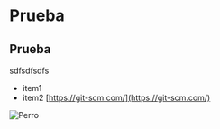 # Prueba

## Prueba

sdfsdfsdfs

- item1
- item2
[https://git-scm.com/](https://git-scm.com/)

![Perro](https://assets.elanco.com/8e0bf1c2-1ae4-001f-9257-f2be3c683fb1/79c7911f-f0d3-4884-a02c-481b73f14e1b/Perro%20en%20los%20campos.jpeg?w=3840&q=75&auto=format)